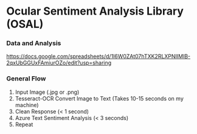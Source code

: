 # Ocular Sentiment Analysis Library (OSAL)

### Data and Analysis
https://docs.google.com/spreadsheets/d/1l6W0ZAt07hTXK2RLXPNIIMlB-2qxUbGGUxFAmiurOZo/edit?usp=sharing

### General Flow
1. Input Image (.jpg or .png)
2. Tesseract-OCR Convert Image to Text (Takes 10-15 seconds on my machine)
3. Clean Response (< 1 second)
4. Azure Text Sentiment Analysis (< 3 seconds)
5. Repeat
